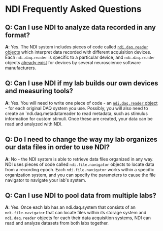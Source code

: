 # NDI Frequently Asked Questions

## Q: Can I use NDI to analyze data recorded in any format?

**A**: Yes. The NDI system includes pieces of code called [`ndi.daq.reader` objects](https://vh-lab.github.io/NDI-matlab/NDI-matlab/reference/%2Bndi/%2Bdaq/reader.m/) which interpret data recorded with different acquisition devices. Each `ndi.daq.reader` is specific to a particular device, and `ndi.daq.reader` objects [already exist](https://vh-lab.github.io/NDI-matlab/NDI-matlab/reference/%2Bndi/%2Bdaq/%2Breader/mfdaq.m/) for devices by several neuroscience software manufacturers.

## Q: Can I use NDI if my lab builds our own devices and measuring tools?

**A**: Yes. You will need to write one piece of code - an [`ndi.daq.reader` object](https://vh-lab.github.io/NDI-matlab/NDI-matlab/reference/%2Bndi/%2Bdaq/reader.m/) - for each original DAQ system you use. Possibly, you will also need to create an `ndi.daq.metadatareader to read metadata, such as stimulus information for custom stimuli. Once these are created, your data can be read and analyzed with NDI.

## Q: Do I need to change the way my lab organizes our data files in order to use NDI?

**A**: No - the NDI system is able to retrieve data files organized in any way.  NDI uses pieces of code called `ndi.file.navigator` objects to locate data from a recording epoch. Each `ndi.file.navigator` works within a specific organization system, and you can specify the parameters to cause the file navigator to navigate your lab's system.

## Q: Can I use NDI to pool data from multiple labs? 

**A**: Yes. Once each lab has an ndi.daq.system that consists of an `ndi.file.navigator` that can locate files within its storage system and `ndi.daq.reader` objects for each their data acquisition systems, NDI can read and analyze datasets from both labs together.


